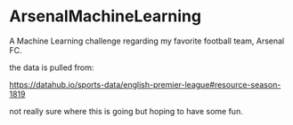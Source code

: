 # ArsenalMachineLearning
A Machine Learning challenge regarding my favorite football team, Arsenal FC.

the data is pulled from:

https://datahub.io/sports-data/english-premier-league#resource-season-1819

not really sure where this is going but hoping to have some fun.
